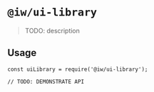 # `@iw/ui-library`

> TODO: description

## Usage

```
const uiLibrary = require('@iw/ui-library');

// TODO: DEMONSTRATE API
```
